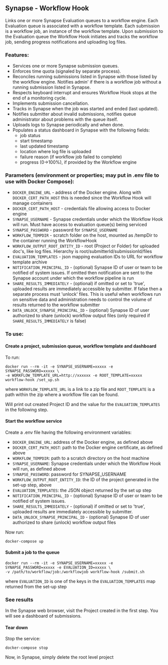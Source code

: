 ## Synapse - Workflow Hook
Links one or more Synapse Evaluation queues to a workflow engine.  Each Evaluation queue is associated with a workflow template.  Each submission is a workflow job, an instance of the workflow template.  Upon submission to the Evaluation queue the Workflow Hook initiates and tracks the workflow job, sending progress notifications and uploading log files.


### Features:
- Services one or more Synapse submission queues.
- Enforces time quota (signaled by separate process).
- Reconciles running submissions listed in Synapse with those listed by the workflow engine.  Notifies admin' if there is a workflow job without a running submission listed in Synapse.
- Respects keyboard interrupt and ensures Workflow Hook stops at the end of a monitoring cycle.
- Implements submission cancellation.
- Tracks in Synapse when the job was started and ended (last updated).
- Notifies submitter about invalid submissions, notifies queue administrator about problems with the queue itself.
- Uploads logs to Synapse periodically and when done.
- Populates a status dashboard in Synapse with the following fields:
	- job status
	- start timestamp
	- last updated timestamp
	- location where log file is uploaded
	- failure reason (if workflow job failed to complete)
	- progress (0->100%), if provided by the Workflow engine
	
### Parameters (environment or properties; may put in .env file to use with Docker Compose):
- `DOCKER_ENGINE_URL` - address of the Docker engine.   Along with `DOCKER_CERT_PATH_HOST` this is needed since the Workflow Hook will manage containers
- `DOCKER_CERT_PATH_HOST` - credentials file allowing access to Docker engine
- `SYNAPSE_USERNAME` - Synapse credentials under which the Workflow Hook will run.  Must have access to evaluation queue(s) being serviced
- `SYNAPSE_PASSWORD` - password for `SYNAPSE_USERNAME`
- `WORKFLOW_TEMPDIR` - scratch folder on the host, mounted as /tempDir to the container running the WorkflowHook
- `WORKFLOW_OUTPUT_ROOT_ENTITY_ID` - root (Project or Folder) for uploaded doc's, like log files.  Hierarchy is root/submitterId/submissionId/files
- `EVALUATION_TEMPLATES` - json mapping evaluation IDs to URL for workflow template archive
- `NOTIFICATION_PRINCIPAL_ID` - (optional) Synapse ID of user or team to be notified of system issues.  If omitted then notification are sent to the Synapse account under which the workflow pipeline is run
- `SHARE_RESULTS_IMMEDIATELY` - (optional) if omitted or set to 'true', uploaded results are immediately accessible by submitter.  If false then a separate process must 'unlock' files.  This is useful when workflows run on sensitive data and administration needs to control the volume of results returned to the workflow submitter
- `DATA_UNLOCK_SYNAPSE_PRINCIPAL_ID` - (optional) Synapse ID of user authorized to share (unlock) workflow output files 
	(only required if `SHARE_RESULTS_IMMEDIATELY` is false)


### To use:

#### Create a project, submission queue, workflow template and dashboard
To run:

```
docker run --rm -it -e SYNAPSE_USERNAME=xxxxx -e SYNAPSE_PASSWORD=xxxxx \
-e WORKFLOW_TEMPLATE_URL=http://xxxxxx -e ROOT_TEMPLATE=xxxxx workflow-hook /set_up.sh
```

where `WORKFLOW_TEMPLATE_URL` is a link to a zip file and `ROOT_TEMPLATE` is a path within the zip where a workflow file can be found.


Will print out created Project ID and the value for the `EVALUATION_TEMPLATES` in the following step.

#### Start the workflow service

Create a .env file having the following environment variables:

- `DOCKER_ENGINE_URL`: address of the Docker engine, as defined above
- `DOCKER_CERT_PATH_HOST`: path to the Docker engine certificate, as defined above
- `WORKFLOW_TEMPDIR`: path to a scratch directory on the host machine
- `SYNAPSE_USERNAME`: Synapse credentials under which the Workflow Hook will run, as defined above
- `SYNAPSE_PASSWORD`: password for SYNAPSE_USERNAME
- `WORKFLOW_OUTPUT_ROOT_ENTITY_ID`: the ID of the project generated in the set-up step, above
- `EVALUATION_TEMPLATES`: the JSON object returned by the set up step
- `NOTIFICATION_PRINCIPAL_ID` - (optional) Synapse ID of user or team to be notified of system issues. 
- `SHARE_RESULTS_IMMEDIATELY` - (optional) if omitted or set to 'true', uploaded results are immediately accessible by submitter.
- `DATA_UNLOCK_SYNAPSE_PRINCIPAL_ID` - (optional) Synapse ID of user authorized to share (unlock) workflow output files 

Now run:

```
docker-compose up
```

#### Submit a job to the queue

```
docker run --rm -it -e SYNAPSE_USERNAME=xxxxx -e SYNAPSE_PASSWORD=xxxxx -e EVALUATION_ID=xxxxx \
-v /path/to/workflow/job:/workflowjob workflow-hook /submit.sh
```
where `EVALUATION_ID` is one of the keys in the `EVALUATION_TEMPLATES` map returned from the set-up step

### See results

In the Synapse web browser, visit the Project created in the first step.  You will see a dashboard of submissions.


#### Tear down
Stop the service:

```
docker-compose stop
```
Now, in Synapse, simply delete the root level project


